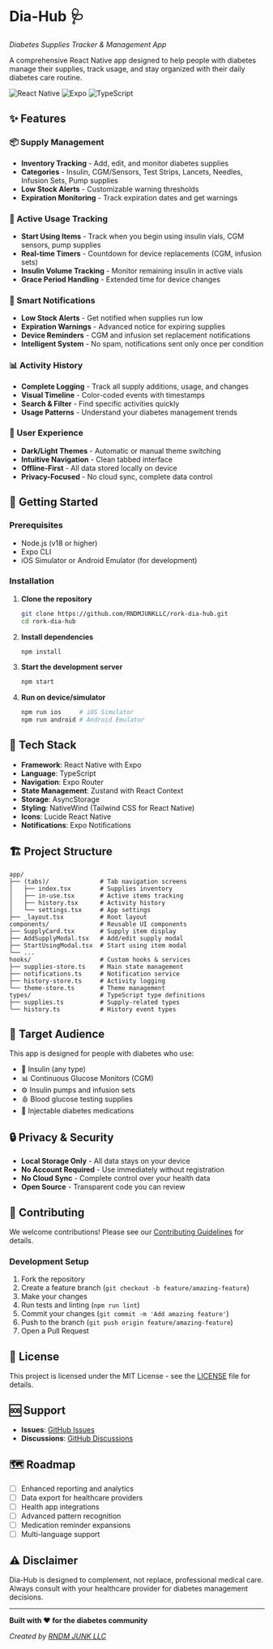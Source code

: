 # Dia-Hub 🩺
*Diabetes Supplies Tracker & Management App*

A comprehensive React Native app designed to help people with diabetes manage their supplies, track usage, and stay organized with their daily diabetes care routine.

![React Native](https://img.shields.io/badge/React%20Native-20232A?style=for-the-badge&logo=react&logoColor=61DAFB)
![Expo](https://img.shields.io/badge/expo-1C1E24?style=for-the-badge&logo=expo&logoColor=#D04A37)
![TypeScript](https://img.shields.io/badge/typescript-%23007ACC.svg?style=for-the-badge&logo=typescript&logoColor=white)

## ✨ Features

### 📦 Supply Management
- **Inventory Tracking** - Add, edit, and monitor diabetes supplies
- **Categories** - Insulin, CGM/Sensors, Test Strips, Lancets, Needles, Infusion Sets, Pump supplies
- **Low Stock Alerts** - Customizable warning thresholds
- **Expiration Monitoring** - Track expiration dates and get warnings

### 📱 Active Usage Tracking
- **Start Using Items** - Track when you begin using insulin vials, CGM sensors, pump supplies
- **Real-time Timers** - Countdown for device replacements (CGM, infusion sets)
- **Insulin Volume Tracking** - Monitor remaining insulin in active vials
- **Grace Period Handling** - Extended time for device changes

### 🔔 Smart Notifications
- **Low Stock Alerts** - Get notified when supplies run low
- **Expiration Warnings** - Advanced notice for expiring supplies  
- **Device Reminders** - CGM and infusion set replacement notifications
- **Intelligent System** - No spam, notifications sent only once per condition

### 📊 Activity History
- **Complete Logging** - Track all supply additions, usage, and changes
- **Visual Timeline** - Color-coded events with timestamps
- **Search & Filter** - Find specific activities quickly
- **Usage Patterns** - Understand your diabetes management trends

### 🎨 User Experience
- **Dark/Light Themes** - Automatic or manual theme switching
- **Intuitive Navigation** - Clean tabbed interface
- **Offline-First** - All data stored locally on device
- **Privacy-Focused** - No cloud sync, complete data control

## 🚀 Getting Started

### Prerequisites
- Node.js (v18 or higher)
- Expo CLI
- iOS Simulator or Android Emulator (for development)

### Installation

1. **Clone the repository**
   ```bash
   git clone https://github.com/RNDMJUNKLLC/rork-dia-hub.git
   cd rork-dia-hub
   ```

2. **Install dependencies**
   ```bash
   npm install
   ```

3. **Start the development server**
   ```bash
   npm start
   ```

4. **Run on device/simulator**
   ```bash
   npm run ios     # iOS Simulator
   npm run android # Android Emulator
   ```

## 📱 Tech Stack

- **Framework**: React Native with Expo
- **Language**: TypeScript
- **Navigation**: Expo Router
- **State Management**: Zustand with React Context
- **Storage**: AsyncStorage
- **Styling**: NativeWind (Tailwind CSS for React Native)
- **Icons**: Lucide React Native
- **Notifications**: Expo Notifications

## 🏗️ Project Structure

```
app/
├── (tabs)/              # Tab navigation screens
│   ├── index.tsx        # Supplies inventory
│   ├── in-use.tsx       # Active items tracking
│   ├── history.tsx      # Activity history
│   └── settings.tsx     # App settings
├── _layout.tsx          # Root layout
components/              # Reusable UI components
├── SupplyCard.tsx       # Supply item display
├── AddSupplyModal.tsx   # Add/edit supply modal
├── StartUsingModal.tsx  # Start using item modal
└── ...
hooks/                   # Custom hooks & services
├── supplies-store.ts    # Main state management
├── notifications.ts     # Notification service
├── history-store.ts     # Activity logging
└── theme-store.ts       # Theme management
types/                   # TypeScript type definitions
├── supplies.ts          # Supply-related types
└── history.ts           # History event types
```

## 🎯 Target Audience

This app is designed for people with diabetes who use:
- 💉 Insulin (any type)
- 📊 Continuous Glucose Monitors (CGM)
- ⚙️ Insulin pumps and infusion sets
- 🩸 Blood glucose testing supplies
- 💊 Injectable diabetes medications

## 🔒 Privacy & Security

- **Local Storage Only** - All data stays on your device
- **No Account Required** - Use immediately without registration
- **No Cloud Sync** - Complete control over your health data
- **Open Source** - Transparent code you can review

## 🤝 Contributing

We welcome contributions! Please see our [Contributing Guidelines](CONTRIBUTING.md) for details.

### Development Setup
1. Fork the repository
2. Create a feature branch (`git checkout -b feature/amazing-feature`)
3. Make your changes
4. Run tests and linting (`npm run lint`)
5. Commit your changes (`git commit -m 'Add amazing feature'`)
6. Push to the branch (`git push origin feature/amazing-feature`)
7. Open a Pull Request

## 📄 License

This project is licensed under the MIT License - see the [LICENSE](LICENSE) file for details.

## 🆘 Support

- **Issues**: [GitHub Issues](https://github.com/RNDMJUNKLLC/rork-dia-hub/issues)
- **Discussions**: [GitHub Discussions](https://github.com/RNDMJUNKLLC/rork-dia-hub/discussions)

## 🗺️ Roadmap

- [ ] Enhanced reporting and analytics
- [ ] Data export for healthcare providers
- [ ] Health app integrations
- [ ] Advanced pattern recognition
- [ ] Medication reminder expansions
- [ ] Multi-language support

## ⚠️ Disclaimer

Dia-Hub is designed to complement, not replace, professional medical care. Always consult with your healthcare provider for diabetes management decisions.

---

**Built with ❤️ for the diabetes community**

*Created by [RNDM JUNK LLC](https://github.com/RNDMJUNKLLC)*
